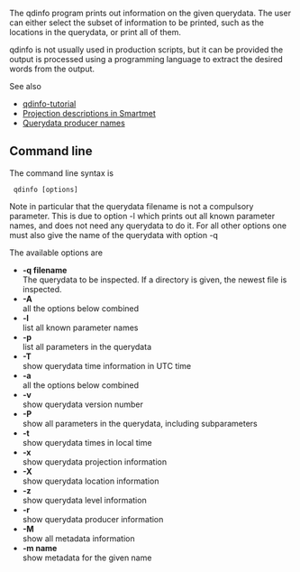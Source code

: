 The qdinfo program prints out information on the given querydata. The user can either select the subset of information to be printed,
such as the locations in the querydata, or print all of them.

qdinfo is not usually used in production scripts, but it can be provided the output is processed using a programming language
to extract the desired words from the output.

See also

* [qdinfo-tutorial](qdinfo-tutorial.md)
* [Projection descriptions in Smartmet](projection-descriptions-in-SmartMet.md)
* [Querydata producer names](querydata-producer-names.md)

## Command line

The command line syntax is 
 
     qdinfo [options]

Note in particular that the querydata filename is not a compulsory parameter. This is due to option -l which prints out all known parameter names, and does not need any querydata to do it. For all other options one must also give the name of the querydata with option -q

The available options are

* **-q filename**  
The querydata to be inspected. If a directory is given, the newest file is inspected.  
* **-A**  
all the options below combined  
* **-l**  
list all known parameter names  
* **-p**  
list all parameters in the querydata  
* **-T**  
show querydata time information in UTC time  
* **-a**  
all the options below combined  
* **-v**  
show querydata version number  
* **-P**  
show all parameters in the querydata, including subparameters  
* **-t**  
show querydata times in local time  
* **-x**  
show querydata projection information  
* **-X**  
show querydata location information  
* **-z**  
show querydata level information  
* **-r**  
show querydata producer information  
* **-M**  
show all metadata information  
* **-m name**  
show metadata for the given name  

